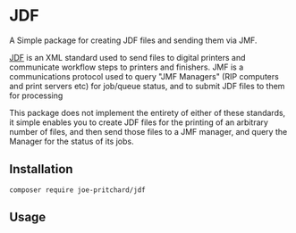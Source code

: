 # JDF #

A Simple package for creating JDF files and sending them via JMF.

[JDF](https://en.wikipedia.org/wiki/Job_Definition_Format) is an XML standard used to send files to digital printers and
communicate workflow steps to printers and finishers. JMF is a communications protocol used to query "JMF Managers" 
(RIP computers and print servers etc) for job/queue status, and to submit JDF files to them for processing

This package does not implement the entirety of either of these standards, it simple enables you to create JDF files
for the printing of an arbitrary number of files, and then send those files to a JMF manager, and query the Manager for 
the status of its jobs.

## Installation ##

`composer require joe-pritchard/jdf`

## Usage ##
 
